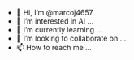 - 👋 Hi, I’m @marcoj4657
- 👀 I’m interested in AI ...
- 🌱 I’m currently learning ...
- 💞️ I’m looking to collaborate on ...
- 📫 How to reach me ...

<!---
marcoj4657/marcoj4657 is a ✨ special ✨ repository because its `README.md` (this file) appears on your GitHub profile.
You can click the Preview link to take a look at your changes.
--->
